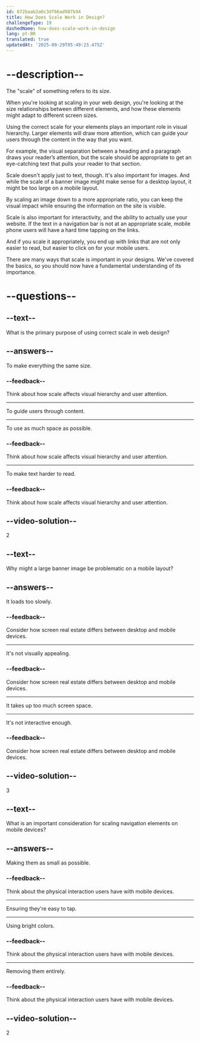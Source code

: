```yaml
---
id: 672baab2a0c3df66ad987b94
title: How Does Scale Work in Design?
challengeType: 19
dashedName: how-does-scale-work-in-design
lang: pt-BR
translated: true
updatedAt: '2025-09-29T05:49:23.475Z'
---
```


# --description--

The "scale" of something refers to its size. 

When you're looking at scaling in your web design, you're looking at the size relationships between different elements, and how these elements might adapt to different screen sizes.

Using the correct scale for your elements plays an important role in visual hierarchy. Larger elements will draw more attention, which can guide your users through the content in the way that you want.

For example, the visual separation between a heading and a paragraph draws your reader’s attention, but the scale should be appropriate to get an eye-catching text that pulls your reader to that section.

Scale doesn't apply just to text, though. It's also important for images. And while the scale of a banner image might make sense for a desktop layout, it might be too large on a mobile layout.

By scaling an image down to a more appropriate ratio, you can keep the visual impact while ensuring the information on the site is visible.

Scale is also important for interactivity, and the ability to actually use your website. If the text in a navigation bar is not at an appropriate scale, mobile phone users will have a hard time tapping on the links. 

And if you scale it appropriately, you end up with links that are not only easier to read, but easier to click on for your mobile users.

There are many ways that scale is important in your designs. We've covered the basics, so you should now have a fundamental understanding of its importance.

# --questions--

## --text--

What is the primary purpose of using correct scale in web design?

## --answers--

To make everything the same size.

### --feedback--

Think about how scale affects visual hierarchy and user attention.

---

To guide users through content.

---

To use as much space as possible.

### --feedback--

Think about how scale affects visual hierarchy and user attention.

---

To make text harder to read.

### --feedback--

Think about how scale affects visual hierarchy and user attention.

## --video-solution--

2

## --text--

Why might a large banner image be problematic on a mobile layout?

## --answers--

It loads too slowly.

### --feedback--

Consider how screen real estate differs between desktop and mobile devices.

---

It's not visually appealing.

### --feedback--

Consider how screen real estate differs between desktop and mobile devices.

---

It takes up too much screen space.

---

It's not interactive enough.

### --feedback--

Consider how screen real estate differs between desktop and mobile devices.

## --video-solution--

3

## --text--

What is an important consideration for scaling navigation elements on mobile devices?

## --answers--

Making them as small as possible.

### --feedback--

Think about the physical interaction users have with mobile devices.

---

Ensuring they're easy to tap.

---

Using bright colors.

### --feedback--

Think about the physical interaction users have with mobile devices.

---

Removing them entirely.

### --feedback--

Think about the physical interaction users have with mobile devices.

## --video-solution--

2

